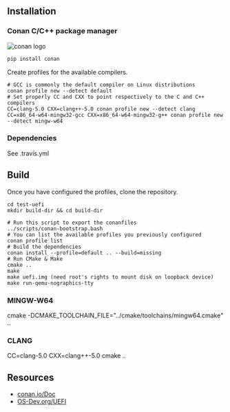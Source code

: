 ## Installation

### Conan C/C++ package manager

![conan logo](https://www.conan.io/images/logo/jfrog_conan.png)

```bash
pip install conan
```

Create profiles for the available compilers.
```
# GCC is commonly the default compiler on Linux distributions
conan profile new --detect default
# Set properly CC and CXX to point respectively to the C and C++ compilers
CC=clang-5.0 CXX=clang++-5.0 conan profile new --detect clang
CC=x86_64-w64-mingw32-gcc CXX=x86_64-w64-mingw32-g++ conan profile new --detect mingw-w64
```

### Dependencies

See .travis.yml

## Build

Once you have configured the profiles, clone the repository.

```
cd test-uefi
mkdir build-dir && cd build-dir

# Run this script to export the conanfiles
../scripts/conan-bootstrap.bash
# You can list the available profiles you previously configured
conan profile list
# Build the dependencies
conan install --profile=default .. --build=missing
# Run CMake & Make
cmake ..
make
make uefi.img (need root's rights to mount disk on loopback device)
make run-qemu-nographics-tty
```

### MINGW-W64
cmake -DCMAKE_TOOLCHAIN_FILE="../cmake/toolchains/mingw64.cmake" ..

### CLANG
CC=clang-5.0 CXX=clang++-5.0 cmake ..

## Resources

* [conan.io/Doc](http://docs.conan.io/en/latest/)
* [OS-Dev.org/UEFI](http://wiki.osdev.org/UEFI)
